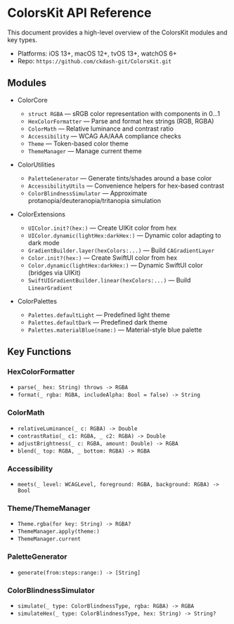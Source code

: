 # ColorsKit API Reference

This document provides a high-level overview of the ColorsKit modules and key types.

- Platforms: iOS 13+, macOS 12+, tvOS 13+, watchOS 6+
- Repo: `https://github.com/ckdash-git/ColorsKit.git`

## Modules

- ColorCore
  - `struct RGBA` — sRGB color representation with components in 0...1
  - `HexColorFormatter` — Parse and format hex strings (RGB, RGBA)
  - `ColorMath` — Relative luminance and contrast ratio
  - `Accessibility` — WCAG AA/AAA compliance checks
  - `Theme` — Token-based color theme
  - `ThemeManager` — Manage current theme

- ColorUtilities
  - `PaletteGenerator` — Generate tints/shades around a base color
  - `AccessibilityUtils` — Convenience helpers for hex-based contrast
  - `ColorBlindnessSimulator` — Approximate protanopia/deuteranopia/tritanopia simulation

- ColorExtensions
  - `UIColor.init?(hex:)` — Create UIKit color from hex
  - `UIColor.dynamic(lightHex:darkHex:)` — Dynamic color adapting to dark mode
  - `GradientBuilder.layer(hexColors:...)` — Build `CAGradientLayer`
  - `Color.init?(hex:)` — Create SwiftUI color from hex
  - `Color.dynamic(lightHex:darkHex:)` — Dynamic SwiftUI color (bridges via UIKit)
  - `SwiftUIGradientBuilder.linear(hexColors:...)` — Build `LinearGradient`

- ColorPalettes
  - `Palettes.defaultLight` — Predefined light theme
  - `Palettes.defaultDark` — Predefined dark theme
  - `Palettes.materialBlue(name:)` — Material-style blue palette

## Key Functions

### HexColorFormatter
- `parse(_ hex: String) throws -> RGBA`
- `format(_ rgba: RGBA, includeAlpha: Bool = false) -> String`

### ColorMath
- `relativeLuminance(_ c: RGBA) -> Double`
- `contrastRatio(_ c1: RGBA, _ c2: RGBA) -> Double`
- `adjustBrightness(_ c: RGBA, amount: Double) -> RGBA`
- `blend(_ top: RGBA, _ bottom: RGBA) -> RGBA`

### Accessibility
- `meets(_ level: WCAGLevel, foreground: RGBA, background: RGBA) -> Bool`

### Theme/ThemeManager
- `Theme.rgba(for key: String) -> RGBA?`
- `ThemeManager.apply(theme:)`
- `ThemeManager.current`

### PaletteGenerator
- `generate(from:steps:range:) -> [String]`

### ColorBlindnessSimulator
- `simulate(_ type: ColorBlindnessType, rgba: RGBA) -> RGBA`
- `simulateHex(_ type: ColorBlindnessType, hex: String) -> String?`